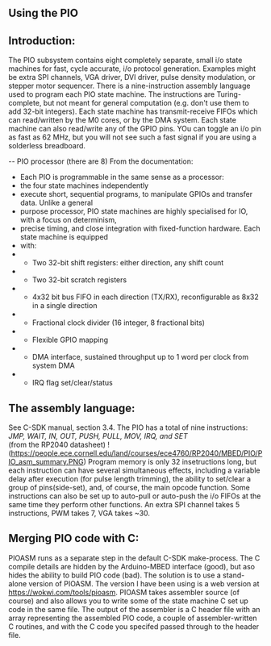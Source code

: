 Using the PIO 
------------
Introduction: 
-------------
The PIO subsystem contains eight completely separate, small i/o state machines for fast, cycle accurate, 
i/o protocol generation. Examples might be extra SPI channels, VGA driver, DVI driver, pulse density modulation, 
or stepper motor sequencer. There is a nine-instruction assembly language used to program each PIO state machine. 
The instructions are Turing-complete, but not meant for general computation (e.g. don't use them to add 32-bit integers).
Each state machine has transmit-receive FIFOs which can read/written by the M0 cores, or by the DMA system. 
Each state machine can also read/write any of the GPIO pins. YOu can toggle an i/o pin as fast as 62 MHz, but you will not 
see such a fast signal if you are using a solderless breadboard.  

-- PIO processor (there are 8)
From the documentation:

 * Each PIO is programmable in the same sense as a processor:
 *   the four state machines independently
 * execute short, sequential programs, to manipulate GPIOs and transfer data. Unlike a general
 * purpose processor, PIO state machines are highly specialised for IO, with a focus on determinism,
 * precise timing, and close integration with fixed-function hardware. Each state machine is equipped
 * with:
 *  * Two 32-bit shift registers: either direction, any shift count
 *  * Two 32-bit scratch registers
 *  * 4x32 bit bus FIFO in each direction (TX/RX), reconfigurable as 8x32 in a single direction
 *  * Fractional clock divider (16 integer, 8 fractional bits)
 *  * Flexible GPIO mapping
 *  * DMA interface, sustained throughput up to 1 word per clock from system DMA
 *  * IRQ flag set/clear/status

The assembly language:
------------------------
See C-SDK manual, section 3.4. The PIO has a total of nine instructions:   
*JMP, WAIT, IN, OUT, PUSH, PULL, MOV, IRQ, and SET*   
(from the RP2040 datasheet)
!(https://people.ece.cornell.edu/land/courses/ece4760/RP2040/MBED/PIO/PIO_asm_summary.PNG)
Program memory is only 32 insetructions long, but each instruction can have several 
simultaneous effects, including a variable delay after execution (for pulse length trimming), the ability to
set/clear a group of pins(side-set), and, of course, the main opcode function. Some instructions can also be set up 
to auto-pull or auto-push the i/o FIFOs at the same time they perform other functions. An extra SPI channel takes 
5 instructions, PWM takes 7, VGA takes ~30.

 Merging PIO code with C: 
 ------------------------
 PIOASM runs as a separate step in the default C-SDK make-process. 
The C compile details are hidden by the Arduino-MBED interface (good), but aso hides the ability to build PIO code (bad).
The solution is to use a stand-alone version of PIOASM. The version I have been using is a web version at 
https://wokwi.com/tools/pioasm. PIOASM takes assembler source (of course) and also allows you to write some of the 
state machine C set up code in the same file. The output of the assembler is a C header file with an array 
representing the assembled PIO code, a couple of assembler-written C routines, and with the C code you specifed 
passed through to the header file. 
